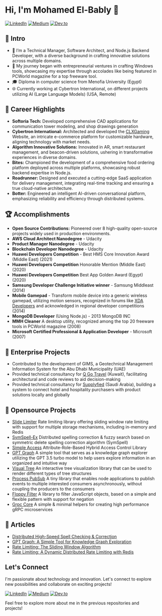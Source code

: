 # Hi, I'm Mohamed El-Bably 👋

[![LinkedIn](https://img.shields.io/badge/LinkedIn-blue)](https://www.linkedin.com/in/mohamed-el-bably-8239249)
[![Medium](https://img.shields.io/badge/Medium-gray)](https://medium.com/@m-elbably)
[![Dev.to](https://img.shields.io/badge/Dev.to-white)](https://dev.to/melbably)

## 🌱 Intro

- 🔭 I’m a Technical Manager, Software Architect, and Node.js Backend Developer, with a diverse background in crafting innovative solutions across multiple domains.
- 🚀 My journey began with entrepreneurial ventures in crafting Windows tools, showcasing my expertise through accolades like being featured in PCWorld magazine for a top freeware tool.
- 🎓 Diploma in computer science from Menofia University (Egypt)
- 🌐 Currently working at Cybertron International, on different projects utilizing AI (Large Language Models) (USA, Remote)

## 🚴 Career Highlights

- **Softoria Tech:** Developed comprehensive CAD applications for communication tower modeling, and shop drawings generation
- **Cybertron International:** Architected and developed the [CLXGaming](https://clxgaming.com) Website, an intricate e-commerce platform for customizable hardware, aligning technology with market needs.
- **Algorithm Innovative Solutions:** Innovated in AR, smart restaurant management, and beacon-driven solutions, ushering in transformative experiences in diverse domains.
- **Bites:** Championed the development of a comprehensive food ordering platform deployed across multiple platforms, showcasing robust backend expertise in Node.js.
- **Roadrunner:** Designed and executed a cutting-edge SaaS application for delivery management, integrating real-time tracking and ensuring a true cloud-native architecture.
- **Botter:** Engineered an intelligent AI-driven conversational platform, emphasizing reliability and efficiency through distributed systems.

## 🏆 Accomplishments

- **Open Source Contributions:** Pioneered over 8 high-quality open-source projects widely used in production environments.
- **AWS Cloud Architect Nanodegree** - Udacity
- **Product Manager Nanodegree** - Udacity
- **Blockchain Developer Nanodegree** - Udacity
- **Huawei Developers Competition** - Best HMS Core Innovation Award (Middle East) (2021)
- **Huawei Developers Competition** Honorable Mention (Middle East) (2020)
- **Huawei Developers Competition** Best App Golden Award (Egypt) (2020)
- **Samsung Developer Challenge Initiative winner** - Samsung Middleast (2014)
- **Mobile Gamepad** - Transform mobile device into a generic wireless gamepad, utilizing motion sensors, recognized in forums like [XDA Developers](https://xdaforums.com/t/app-4-0-mobile-gamepad-app-with-accelerometer-mothions.2732035/) and acknowledged in regional developer competitions (2014)
- **MongoDB Developer** (Using Node.js) - 2013 MongoDB INC
- **MMH Cleaner** A desktop utility, recognized among the top 20 freeware tools in PCWorld magazine (2008)
- **Microsoft Certified Professional & Application Developer** - Microsoft (2007)

## 📡 Enterprise Projects

- Contributed to the development of GIMS, a Geotechnical Management Information System for the Abu Dhabi Municipality (UAE)
- Provided technical consultancy for [Q Go Travel](https://www.qgoonline.com) (Kuwait), facilitating architectural and code reviews to aid decision-making
- Provided technical consultancy for [Supplyfied](https://supplyfied.com) (Saudi Arabia), building a system to connect hotel and hospitality purchasers with product solutions locally and globally

## 🤖 Opensource Projects

- [Slide Limiter](https://github.com/m-elbably/slide-limiter) Rate limiting library offering sliding window rate limiting with support for multiple storage mechanisms, including in-memory and Redis
- [SymSpell-Ex](https://github.com/m-elbably/symspell-ex) Distributed spelling correction & fuzzy search based on symmetric delete spelling correction algorithm (SymSpell)
- [Simple Access](https://github.com/m-elbably/simple-access) Attribute-Role-Based Hybrid Access Control Library
- [GPT Graph](https://github.com/m-elbably/gpt-graph) A simple tool that serves as a knowledge graph explorer utilizing the GPT 3.5 turbo model to help users explore information in an organized and intuitive way
- [Visual Tree](https://github.com/m-elbably/visual-tree) An interactive tree visualization library that can be used to render different types of tree structures
- [Process PubSub](https://github.com/m-elbably/process-pubsub) A tiny library that enables node applications to publish events to multiple interested consumers asynchronously, without coupling the producers to the consumers
- [Floppy Filter](https://github.com/m-elbably/floppy-filter) A library to filter JavaScript objects, based on a simple and flexible pattern with support for negation
- [Grpc Core](https://github.com/m-elbably/grpc-core) A simple & minimal helpers for creating high performance gRPC microservices

## 📜 Articles

- [Distributed High-Speed Spell Checking & Correction](https://medium.com/@m-elbably/distributed-high-speed-spell-checking-correction-98120461f8a3)
- [GPT Graph: A Simple Tool for Knowledge Graph Exploration](https://medium.com/@m-elbably/gpt-graph-a-simple-tool-for-knowledge-graph-exploration-70e0e3861716)
- [Rate Limiting: The Sliding Window Algorithm](https://medium.com/@m-elbably/rate-limiting-the-sliding-window-algorithm-daa1d91e6196)
- [Rate Limiting: A Dynamic Distributed Rate Limiting with Redis](https://medium.com/@m-elbably/rate-limiting-a-dynamic-distributed-rate-limiting-with-redis-339f9504200f)

## Let's Connect

I'm passionate about technology and innovation. Let's connect to explore new possibilities and collaborate on exciting projects!

[![LinkedIn](https://img.shields.io/badge/LinkedIn-Connect-blue)](https://www.linkedin.com/in/mohamed-el-bably-8239249)
[![Medium](https://img.shields.io/badge/Medium-gray)](https://medium.com/@m-elbably)
[![Dev.to](https://img.shields.io/badge/Dev.to-white)](https://dev.to/melbably)

Feel free to explore more about me in the previous repositories and projects!

